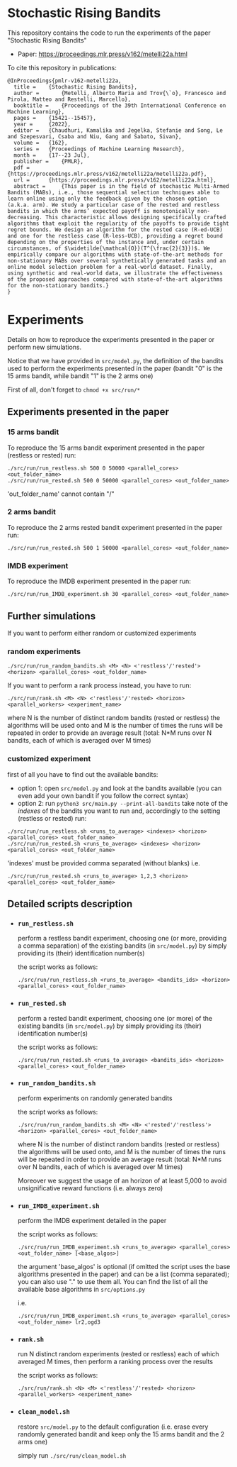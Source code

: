 # Stochastic Rising Bandits

This repository contains the code to run the experiments of the paper "Stochastic Rising Bandits"

- Paper: https://proceedings.mlr.press/v162/metelli22a.html

To cite this repository in publications:

    
	@InProceedings{pmlr-v162-metelli22a,
	  title = 	 {Stochastic Rising Bandits},
	  author =       {Metelli, Alberto Maria and Trov{\`o}, Francesco and Pirola, Matteo and Restelli, Marcello},
	  booktitle = 	 {Proceedings of the 39th International Conference on Machine Learning},
	  pages = 	 {15421--15457},
	  year = 	 {2022},
	  editor = 	 {Chaudhuri, Kamalika and Jegelka, Stefanie and Song, Le and Szepesvari, Csaba and Niu, Gang and Sabato, Sivan},
	  volume = 	 {162},
	  series = 	 {Proceedings of Machine Learning Research},
	  month = 	 {17--23 Jul},
	  publisher =    {PMLR},
	  pdf = 	 {https://proceedings.mlr.press/v162/metelli22a/metelli22a.pdf},
	  url = 	 {https://proceedings.mlr.press/v162/metelli22a.html},
	  abstract = 	 {This paper is in the field of stochastic Multi-Armed Bandits (MABs), i.e., those sequential selection techniques able to learn online using only the feedback given by the chosen option (a.k.a. arm). We study a particular case of the rested and restless bandits in which the arms’ expected payoff is monotonically non-decreasing. This characteristic allows designing specifically crafted algorithms that exploit the regularity of the payoffs to provide tight regret bounds. We design an algorithm for the rested case (R-ed-UCB) and one for the restless case (R-less-UCB), providing a regret bound depending on the properties of the instance and, under certain circumstances, of $\widetilde{\mathcal{O}}(T^{\frac{2}{3}})$. We empirically compare our algorithms with state-of-the-art methods for non-stationary MABs over several synthetically generated tasks and an online model selection problem for a real-world dataset. Finally, using synthetic and real-world data, we illustrate the effectiveness of the proposed approaches compared with state-of-the-art algorithms for the non-stationary bandits.}
	}


# Experiments
Details on how to reproduce the experiments presented in the paper or perform new simulations.

Notice that we have provided in ```src/model.py```, the definition of the bandits used to perform the experiments presented in the paper (bandit "0" is the 15 arms bandit, while bandit "1" is the 2 arms one)

First of all, don't forget to ```chmod +x src/run/*```

## Experiments presented in the paper
### 15 arms bandit
To reproduce the 15 arms bandit experiment presented in the paper (restless or rested) run:
```
./src/run/run_restless.sh 500 0 50000 <parallel_cores> <out_folder_name>
./src/run/run_rested.sh 500 0 50000 <parallel_cores> <out_folder_name>
```
'out_folder_name' cannot contain "/"

### 2 arms bandit
To reproduce the 2 arms rested bandit experiment presented in the paper run:
```
./src/run/run_rested.sh 500 1 50000 <parallel_cores> <out_folder_name>
```

### IMDB experiment
To reproduce the IMDB experiment presented in the paper run:
```
./src/run/run_IMDB_experiment.sh 30 <parallel_cores> <out_folder_name>
```

## Further simulations
If you want to perform either random or customized experiments

### random experiments
```
./src/run/run_random_bandits.sh <M> <N> <'restless'/'rested'> <horizon> <parallel_cores> <out_folder_name>
```
If you want to perform a rank process instead, you have to run:
```
./src/run/rank.sh <M> <N> <'restless'/'rested> <horizon> <parallel_workers> <experiment_name>
```
where N is the number of distinct random bandits (rested or restless) the algorithms will be used onto and M is the number of times the runs will be repeated in order to provide an average result (total: N*M runs over N bandits, each of which is averaged over M times)

### customized experiment
first of all you have to find out the available bandits:
  - option 1: open ```src/model.py``` and look at the bandits available (you can even add your own bandit if you follow the correct syntax)
  - option 2: run ```python3 src/main.py --print-all-bandits```
take note of the _indexes_ of the bandits you want to run and, accordingly to the setting (restless or rested) run:
```
./src/run/run_restless.sh <runs_to_average> <indexes> <horizon> <parallel_cores> <out_folder_name>
./src/run/run_rested.sh <runs_to_average> <indexes> <horizon> <parallel_cores> <out_folder_name>
```
'indexes' must be provided comma separated (without blanks)
i.e.
```
./src/run/run_rested.sh <runs_to_average> 1,2,3 <horizon> <parallel_cores> <out_folder_name>
```

## Detailed scripts description
- ### ```run_restless.sh``` 
    perform a restless bandit experiment, choosing one (or more, providing a comma separation) of the existing bandits (in ```src/model.py```) by simply providing its (their) identification number(s)
    
    the script works as follows:
    ```
    ./src/run/run_restless.sh <runs_to_average> <bandits_ids> <horizon> <parallel_cores> <out_folder_name>
    ```
- ### ```run_rested.sh``` 
    perform a rested bandit experiment, choosing one (or more) of the existing bandits (in ```src/model.py```) by simply providing its (their) identification number(s)
    
    the script works as follows:
    ```
    ./src/run/run_rested.sh <runs_to_average> <bandits_ids> <horizon> <parallel_cores> <out_folder_name>
    ```
- ### ```run_random_bandits.sh```
    perform experiments on randomly generated bandits
    
    the script works as follows:
    ```
    ./src/run/run_random_bandits.sh <M> <N> <'rested'/'restless'> <horizon> <parallel_cores> <out_folder_name>
    ```
    where N is the number of distinct random bandits (rested or restless) the algorithms will be used onto, and M is the number of times the runs will be repeated in order to provide an average result (total: N*M runs over N bandits, each of which is averaged over M times)

    Moreover we suggest the usage of an horizon of at least 5,000 to avoid unsignificative reward functions (i.e. always zero)

- ### ```run_IMDB_experiment.sh```
    perform the IMDB experiment detailed in the paper
    
    the script works as follows:
    ```
    ./src/run/run_IMDB_experiment.sh <runs_to_average> <parallel_cores> <out_folder_name> [<base_algos>]
    ```
    the argument 'base_algos' is optional (if omitted the script uses the base algorithms presented in the paper) and can be a list (comma separated); you can also use "." to use them all.
    You can find the list of all the available base algorithms in ```src/options.py```
 
    i.e.
    ```
    ./src/run/run_IMDB_experiment.sh <runs_to_average> <parallel_cores> <out_folder_name> lr2,ogd3
    ```

- ### ```rank.sh```
    run N distinct random experiments (rested or restless) each of which averaged M times, then perform a ranking process over the results

    the script works as follows:
    ```
    ./src/run/rank.sh <N> <M> <'restless'/'rested> <horizon> <parallel_workers> <experiment_name>
    ```
- ### ```clean_model.sh```
    restore ```src/model.py``` to the default configuration (i.e. erase every randomly generated bandit and keep only the 15 arms bandit and the 2 arms one)

    simply run ```./src/run/clean_model.sh```
